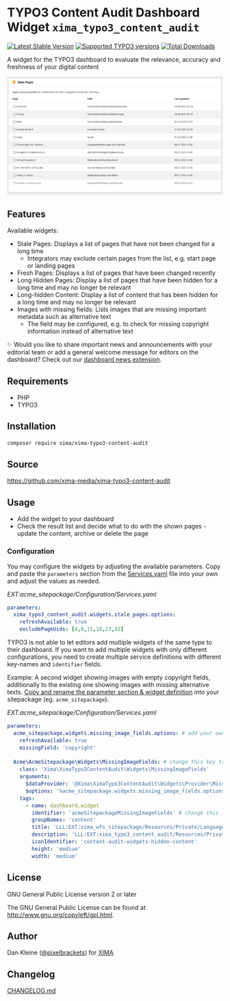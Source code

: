 # TYPO3 Content Audit Dashboard Widget `xima_typo3_content_audit`

[![Latest Stable Version](https://typo3-badges.dev/badge/xima_typo3_content_audit/version/shields.svg)](https://packagist.org/packages/xima/xima-typo3-content-audit)
[![Supported TYPO3 versions](https://badgen.net/badge/TYPO3/11%20&%2012%20&%2013/orange)](https://extensions.typo3.org/extension/xima_typo3_content_audit)
[![Total Downloads](https://typo3-badges.dev/badge/xima_typo3_content_audit/downloads/shields.svg)](https://extensions.typo3.org/extension/xima_typo3_content_audit)

A widget for the TYPO3 dashboard to evaluate the relevance, accuracy and freshness of your digital content

![Screenshot](./Documentation/screenshot.png)

## Features

Available widgets:

- Stale Pages: Displays a list of pages that have not been changed for a long time
  - Integrators may exclude certain pages from the list, e.g. start page or landing pages
- Fresh Pages: Displays a list of pages that have been changed recently
- Long Hidden Pages: Display a list of pages that have been hidden for a long time and may no longer be relevant
- Long-hidden Content: Display a list of content that has been hidden for a long time and may no longer be relevant
- Images with missing fields: Lists images that are missing important metadata such as alternative text
  - The field may be configured, e.g. to check for missing copyright information instead of alternative text

✨ Would you like to share important news and announcements with your editorial team
or add a general welcome message for editors on the dashboard? Check out our
[dashboard news extension](https://github.com/xima-media/xima-typo3-dashboard-news).

## Requirements

- PHP
- TYPO3

## Installation

``` bash
composer require xima/xima-typo3-content-audit
```

## Source

https://github.com/xima-media/xima-typo3-content-audit

## Usage

- Add the widget to your dashboard
- Check the result list and decide what to do with the shown pages - update the content,
  archive or delete the page

### Configuration

You may configure the widgets by adjusting the available parameters.
Copy and paste the `parameters` section from the
[Services.yaml](./Configuration/Services.yaml) file into your own
and adjust the values as needed.

_EXT:acme_sitepackage/Configuration/Services.yaml_
```yaml
parameters:
  xima_typo3_content_audit.widgets.stale_pages.options:
    refreshAvailable: true
    excludePageUids: [4,8,15,16,23,42]
```

TYPO3 is not able to let editors add multiple widgets of the same type
to their dashboard.
If you want to add multiple widgets with only different configurations,
you need to create multiple service definitions with different
key-names and `identifier` fields.

Example: A second widget showing images with empty copyright fields,
additionally to the existing one showing images with missing alternative texts.
[Copy and rename the parameter section & widget definition](./Configuration/Services.yaml)
into your sitepackage (eg. `acme_sitepackage`).

_EXT:acme_sitepackage/Configuration/Services.yaml_
```yaml
parameters:
  acme_sitepackage.widgets.missing_image_fields.options: # add your own parameter key, see below
    refreshAvailable: true
    missingField: 'copyright'

  Acme\AcmeSitepackage\Widgets\MissingImageFields: # change this key to avoid conflicts
    class: 'Xima\XimaTypo3ContentAudit\Widgets\MissingImageFields'
    arguments:
      $dataProvider: '@Xima\XimaTypo3ContentAudit\Widgets\Provider\MissingImageFieldsDataProvider'
      $options: '%acme_sitepackage.widgets.missing_image_fields.options%' # use your own parameter here
    tags:
      - name: dashboard.widget
        identifier: 'acmeSitepackageMissingImageFields' # change this identifier to avoid conflicts
        groupNames: 'content'
        title: 'LLL:EXT:xima_wfs_sitepackage/Resources/Private/Language/locallang.xlf:widgets.missing_image_fields.title' # use your own language label here
        description: 'LLL:EXT:xima_typo3_content_audit/Resources/Private/Language/locallang.xlf:widgets.missing_image_fields.description'
        iconIdentifier: 'content-audit-widgets-hidden-content'
        height: 'medium'
        width: 'medium'
```

## License

GNU General Public License version 2 or later

The GNU General Public License can be found at http://www.gnu.org/copyleft/gpl.html.

## Author

Dan Kleine ([@pixelbrackets](https://github.com/pixelbrackets)) for [XIMA](https://www.webit.de/)

## Changelog

[CHANGELOG.md](CHANGELOG.md)

